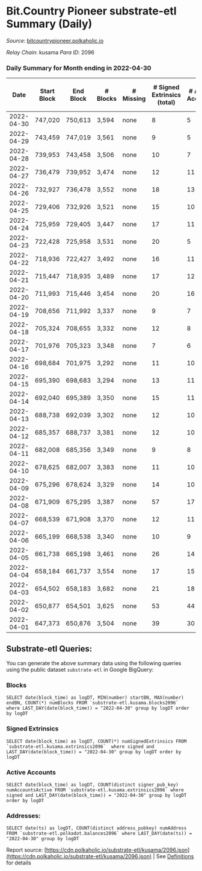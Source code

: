 # Bit.Country Pioneer substrate-etl Summary (Daily)

_Source_: [bitcountrypioneer.polkaholic.io](https://bitcountrypioneer.polkaholic.io)

*Relay Chain*: kusama
*Para ID*: 2096



### Daily Summary for Month ending in 2022-04-30


| Date | Start Block | End Block | # Blocks | # Missing | # Signed Extrinsics (total) | # Active Accounts | # Addresses with Balances | # Events | # Transfers | # XCM Transfers In | # XCM Transfers Out |
| ---- | ----------- | --------- | -------- | --------- | --------------------------- | ----------------- | ------------------------- | -------- | ----------- | ------------------ | ------------------- |
| 2022-04-30 | 747,020 | 750,613 | 3,594 | none  | 8 | 5 | 16,146 | 7,495 | 263  |   |   |
| 2022-04-29 | 743,459 | 747,019 | 3,561 | none  | 9 | 5 | 16,146 | 7,431 | 264  |   |   |
| 2022-04-28 | 739,953 | 743,458 | 3,506 | none  | 10 | 7 | 16,146 | 7,373 | 406  |   |   |
| 2022-04-27 | 736,479 | 739,952 | 3,474 | none  | 12 | 11 | 16,096 | 7,537 | 529  |   |   |
| 2022-04-26 | 732,927 | 736,478 | 3,552 | none  | 18 | 13 | 16,096 | 7,762 | 564  |   |   |
| 2022-04-25 | 729,406 | 732,926 | 3,521 | none  | 15 | 10 | 16,096 | 7,553 | 436  |   |   |
| 2022-04-24 | 725,959 | 729,405 | 3,447 | none  | 17 | 11 | 16,096 | 7,527 | 647  |   |   |
| 2022-04-23 | 722,428 | 725,958 | 3,531 | none  | 20 | 5 | 16,046 | 7,531 | 369  |   |   |
| 2022-04-22 | 718,936 | 722,427 | 3,492 | none  | 16 | 11 | 16,046 | 7,632 | 564  |   |   |
| 2022-04-21 | 715,447 | 718,935 | 3,489 | none  | 17 | 12 | 16,046 | 7,625 | 667  |   |   |
| 2022-04-20 | 711,993 | 715,446 | 3,454 | none  | 20 | 16 | 15,996 | 7,602 | 691  |   |   |
| 2022-04-19 | 708,656 | 711,992 | 3,337 | none  | 9 | 7 | 15,946 | 7,027 | 308  |   |   |
| 2022-04-18 | 705,324 | 708,655 | 3,332 | none  | 12 | 8 | 15,946 | 7,013 | 285  |   |   |
| 2022-04-17 | 701,976 | 705,323 | 3,348 | none  | 7 | 6 | 15,946 | 6,991 | 359  |   |   |
| 2022-04-16 | 698,684 | 701,975 | 3,292 | none  | 11 | 10 | 15,896 | 7,104 | 465  |   |   |
| 2022-04-15 | 695,390 | 698,683 | 3,294 | none  | 13 | 11 | 15,896 | 7,136 | 479  |   |   |
| 2022-04-14 | 692,040 | 695,389 | 3,350 | none  | 15 | 11 | 15,896 | 7,275 | 599  |   |   |
| 2022-04-13 | 688,738 | 692,039 | 3,302 | none  | 12 | 10 | 15,846 | 7,106 | 438  |   |   |
| 2022-04-12 | 685,357 | 688,737 | 3,381 | none  | 12 | 10 | 15,846 | 7,298 | 577  |   |   |
| 2022-04-11 | 682,008 | 685,356 | 3,349 | none  | 9 | 8 | 15,796 | 7,144 | 397  |   |   |
| 2022-04-10 | 678,625 | 682,007 | 3,383 | none  | 11 | 10 | 15,796 | 7,232 | 513  |   |   |
| 2022-04-09 | 675,296 | 678,624 | 3,329 | none  | 14 | 10 | 15,746 | 7,171 | 439  |   |   |
| 2022-04-08 | 671,909 | 675,295 | 3,387 | none  | 57 | 17 | 15,746 | 7,736 | 779  |   |   |
| 2022-04-07 | 668,539 | 671,908 | 3,370 | none  | 12 | 11 | 15,696 | 7,230 | 426  |   |   |
| 2022-04-06 | 665,199 | 668,538 | 3,340 | none  | 10 | 9 | 15,696 | 7,089 | 462  |   |   |
| 2022-04-05 | 661,738 | 665,198 | 3,461 | none  | 26 | 14 | 15,646 | 7,790 | 938  |   |   |
| 2022-04-04 | 658,184 | 661,737 | 3,554 | none  | 17 | 15 | 15,546 | 7,789 | 804  |   |   |
| 2022-04-03 | 654,502 | 658,183 | 3,682 | none  | 21 | 18 | 15,446 | 8,190 | 906  |   |   |
| 2022-04-02 | 650,877 | 654,501 | 3,625 | none  | 53 | 44 | 15,346 | 8,817 | 1,597  |   |   |
| 2022-04-01 | 647,373 | 650,876 | 3,504 | none  | 39 | 30 | 15,196 | 8,091 | 1,088  |   |   |

## Substrate-etl Queries:
You can generate the above summary data using the following queries using the public dataset `substrate-etl` in Google BigQuery:


### Blocks
```
SELECT date(block_time) as logDT, MIN(number) startBN, MAX(number) endBN, COUNT(*) numBlocks FROM `substrate-etl.kusama.blocks2096`  where LAST_DAY(date(block_time)) = "2022-04-30" group by logDT order by logDT
```


### Signed Extrinsics
```
SELECT date(block_time) as logDT, COUNT(*) numSignedExtrinsics FROM `substrate-etl.kusama.extrinsics2096`  where signed and LAST_DAY(date(block_time)) = "2022-04-30" group by logDT order by logDT
```


### Active Accounts
```
SELECT date(block_time) as logDT, COUNT(distinct signer_pub_key) numAccountsActive FROM `substrate-etl.kusama.extrinsics2096` where signed and LAST_DAY(date(block_time)) = "2022-04-30" group by logDT order by logDT
```


### Addresses:
```
SELECT date(ts) as logDT, COUNT(distinct address_pubkey) numAddress FROM `substrate-etl.polkadot.balances2096` where LAST_DAY(date(ts)) = "2022-04-30" group by logDT
```



Report source: [https://cdn.polkaholic.io/substrate-etl/kusama/2096.json](https://cdn.polkaholic.io/substrate-etl/kusama/2096.json) | See [Definitions](/DEFINITIONS.md) for details
